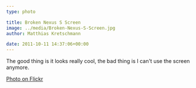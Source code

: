 ```yaml
---
type: photo

title: Broken Nexus S Screen
image: ../media/Broken-Nexus-S-Screen.jpg
author: Matthias Kretschmann

date: 2011-10-11 14:37:06+00:00
---
```


The good thing is it looks really cool, the bad thing is I can't use the screen anymore.

[Photo on Flickr](http://www.flickr.com/photos/krema/6234862247/)
